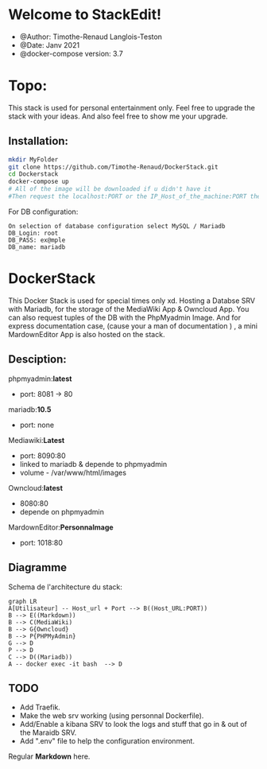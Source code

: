 # Welcome to StackEdit!

- @Author: Timothe-Renaud Langlois-Teston
- @Date: Janv 2021
- @docker-compose version: 3.7

# Topo:
This stack is used for personal entertainment only. Feel free to upgrade the stack with your ideas.
And also feel free to show me your upgrade.

## Installation:
```bash
mkdir MyFolder
git clone https://github.com/Timothe-Renaud/DockerStack.git
cd Dockerstack
docker-compose up
# All of the image will be downloaded if u didn't have it
#Then request the localhost:PORT or the IP_Host_of_the_machine:PORT the go on the App
```

For DB configuration:
```
On selection of database configuration select MySQL / Mariadb
DB_Login: root
DB_PASS: ex@mple
DB_name: mariadb
```


# DockerStack

This Docker Stack is used for special times only xd.
Hosting a Databse SRV with Mariadb, for the storage of the MediaWiki App & Owncloud App. You can also request tuples of the DB with the PhpMyadmin Image.
And for express documentation case, (cause your a man of documentation ) , a mini MardownEditor App is also hosted on the stack.

## Desciption:
phpmyadmin:**latest**
- port: 8081 -> 80

mariadb:**10.5**
- port: none

Mediawiki:**Latest**
- port: 8090:80
- linked to mariadb & depende to phpmyadmin
- volume - /var/www/html/images

Owncloud:**latest**
- 8080:80
- depende on phpmyadmin

MardownEditor:**Personnalmage**
- port: 1018:80
	

## Diagramme

Schema de l'architecture du stack:

```mermaid
graph LR
A[Utilisateur] -- Host_url + Port --> B((Host_URL:PORT))
B --> E((Markdown))
B --> C(MediaWiki)
B --> G{Owncloud}
B --> P{PHPMyAdmin}
G --> D
P --> D
C --> D((Mariadb))
A -- docker exec -it bash  --> D
```


## TODO
- Add Traefik.
- Make the web srv working (using personnal Dockerfile).
- Add/Enable a kibana SRV to look the logs and stuff that go in & out of the Maraidb SRV.
- Add ".env" file to help the configuration environment.


Regular **Markdown** here.

<div hidden>
```
@startuml firstDiagram

Alice -> Bob: Hello
Bob -> Alice: Hi!
		
@enduml
```
</div>

![](firstDiagram.svg)

Some more markdown.
